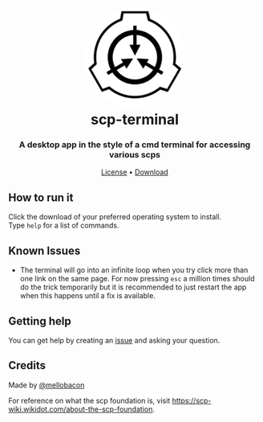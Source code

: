 <h1 align="center" style="position: relative;">
  <img width="200" style="border-radius: 50%;" src="./src/icon.png" alt="The scp terminal icon" /><br>
  scp-terminal
</h1>

<h3 align="center">A desktop app in the style of a cmd terminal for accessing various scps</h3>

<p align="center">
  <a href="https://github.com/mellobacon/scp-terminal/blob/master/LICENSE">License</a> •
  <a href="https://github.com/mellobacon/scp-terminal/releases">Download</a>
</p>

<div>
  <h2>How to run it</h2>
  <p>Click the download of your preferred operating system to install.<br/>Type <code>help</code> for a list of commands.
</div>

<h2>Known Issues</h2>

- The terminal will go into an infinite loop when you try click more than one link on the same page. For now pressing <code>esc</code> a million times should do the trick temporarily but it is recommended to just restart the app when this happens until a fix is available.

<div>
<h2>Getting help</h2>
<p>You can get help by creating an <a href="https://github.com/mellobacon/scp-terminal/issues/new/choose">issue</a> and asking your question.</p>
</div>

<h2>Credits</h2>

<p>Made by <a href="https://github.com/mellobacon">@mellobacon</a>

For reference on what the scp foundation is, visit https://scp-wiki.wikidot.com/about-the-scp-foundation.
